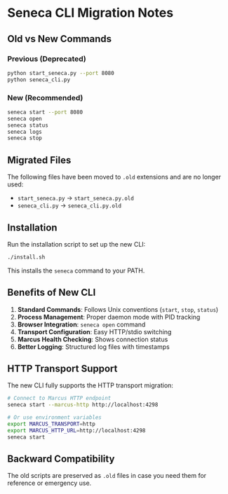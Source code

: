 # Seneca CLI Migration Notes

## Old vs New Commands

### Previous (Deprecated)
```bash
python start_seneca.py --port 8080
python seneca_cli.py
```

### New (Recommended)
```bash
seneca start --port 8080
seneca open
seneca status
seneca logs
seneca stop
```

## Migrated Files

The following files have been moved to `.old` extensions and are no longer used:

- `start_seneca.py` → `start_seneca.py.old`  
- `seneca_cli.py` → `seneca_cli.py.old`

## Installation

Run the installation script to set up the new CLI:

```bash
./install.sh
```

This installs the `seneca` command to your PATH.

## Benefits of New CLI

1. **Standard Commands**: Follows Unix conventions (`start`, `stop`, `status`)
2. **Process Management**: Proper daemon mode with PID tracking
3. **Browser Integration**: `seneca open` command
4. **Transport Configuration**: Easy HTTP/stdio switching
5. **Marcus Health Checking**: Shows connection status
6. **Better Logging**: Structured log files with timestamps

## HTTP Transport Support

The new CLI fully supports the HTTP transport migration:

```bash
# Connect to Marcus HTTP endpoint
seneca start --marcus-http http://localhost:4298

# Or use environment variables
export MARCUS_TRANSPORT=http
export MARCUS_HTTP_URL=http://localhost:4298
seneca start
```

## Backward Compatibility

The old scripts are preserved as `.old` files in case you need them for reference or emergency use.